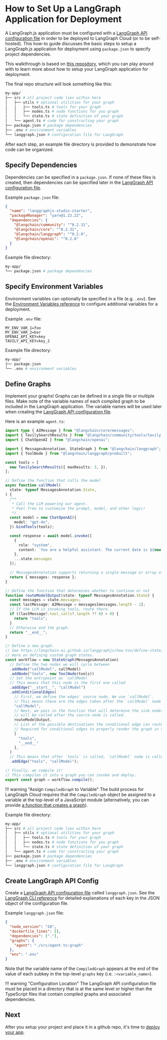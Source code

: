 # How to Set Up a LangGraph Application for Deployment

A LangGraph.js application must be configured with a [LangGraph API configuration file](../reference/cli.md#configuration-file) in order to be deployed to LangGraph Cloud (or to be self-hosted). This how-to guide discusses the basic steps to setup a LangGraph.js application for deployment using `package.json` to specify project dependencies.

This walkthrough is based on [this repository](https://github.com/langchain-ai/langgraphjs-studio-starter), which you can play around with to learn more about how to setup your LangGraph application for deployment.

The final repo structure will look something like this:

```bash
my-app/
├── src # all project code lies within here
│   ├── utils # optional utilities for your graph
│   │   ├── tools.ts # tools for your graph
│   │   ├── nodes.ts # node functions for you graph
│   │   └── state.ts # state definition of your graph
│   └── agent.ts # code for constructing your graph
├── package.json # package dependencies
├── .env # environment variables
└── langgraph.json # configuration file for LangGraph
```

After each step, an example file directory is provided to demonstrate how code can be organized.

## Specify Dependencies

Dependencies can be specified in a `package.json`. If none of these files is created, then dependencies can be specified later in the [LangGraph API configuration file](#create-langgraph-api-config).

Example `package.json` file:

```json
{
  "name": "langgraphjs-studio-starter",
  "packageManager": "yarn@1.22.22",
  "dependencies": {
    "@langchain/community": "^0.2.31",
    "@langchain/core": "^0.2.31",
    "@langchain/langgraph": "^0.2.0",
    "@langchain/openai": "^0.2.8"
  }
}
```

Example file directory:

```bash
my-app/
└── package.json # package dependencies
```

## Specify Environment Variables

Environment variables can optionally be specified in a file (e.g. `.env`). See the [Environment Variables reference](../reference/env_var.md) to configure additional variables for a deployment.

Example `.env` file:

```
MY_ENV_VAR_1=foo
MY_ENV_VAR_2=bar
OPENAI_API_KEY=key
TAVILY_API_KEY=key_2
```

Example file directory:

```bash
my-app/
├── package.json
└── .env # environment variables
```

## Define Graphs

Implement your graphs! Graphs can be defined in a single file or multiple files. Make note of the variable names of each compiled graph to be included in the LangGraph application. The variable names will be used later when creating the [LangGraph API configuration file](../reference/cli.md#configuration-file).

Here is an example `agent.ts`:

```ts
import type { AIMessage } from "@langchain/core/messages";
import { TavilySearchResults } from "@langchain/community/tools/tavily_search";
import { ChatOpenAI } from "@langchain/openai";

import { MessagesAnnotation, StateGraph } from "@langchain/langgraph";
import { ToolNode } from "@langchain/langgraph/prebuilt";

const tools = [
  new TavilySearchResults({ maxResults: 3, }),
];

// Define the function that calls the model
async function callModel(
  state: typeof MessagesAnnotation.State,
) {
  /**
   * Call the LLM powering our agent.
   * Feel free to customize the prompt, model, and other logic!
   */
  const model = new ChatOpenAI({
    model: "gpt-4o",
  }).bindTools(tools);

  const response = await model.invoke([
    {
      role: "system",
      content: `You are a helpful assistant. The current date is ${new Date().getTime()}.`
    },
    ...state.messages
  ]);

  // MessagesAnnotation supports returning a single message or array of messages
  return { messages: response };
}

// Define the function that determines whether to continue or not
function routeModelOutput(state: typeof MessagesAnnotation.State) {
  const messages = state.messages;
  const lastMessage: AIMessage = messages[messages.length - 1];
  // If the LLM is invoking tools, route there.
  if ((lastMessage?.tool_calls?.length ?? 0) > 0) {
    return "tools";
  }
  // Otherwise end the graph.
  return "__end__";
}

// Define a new graph.
// See https://langchain-ai.github.io/langgraphjs/how-tos/define-state/#getting-started for
// more on defining custom graph states.
const workflow = new StateGraph(MessagesAnnotation)
  // Define the two nodes we will cycle between
  .addNode("callModel", callModel)
  .addNode("tools", new ToolNode(tools))
  // Set the entrypoint as `callModel`
  // This means that this node is the first one called
  .addEdge("__start__", "callModel")
  .addConditionalEdges(
    // First, we define the edges' source node. We use `callModel`.
    // This means these are the edges taken after the `callModel` node is called.
    "callModel",
    // Next, we pass in the function that will determine the sink node(s), which
    // will be called after the source node is called.
    routeModelOutput,
    // List of the possible destinations the conditional edge can route to.
    // Required for conditional edges to properly render the graph in Studio
    [
      "tools",
      "__end__"
    ],
  )
  // This means that after `tools` is called, `callModel` node is called next.
  .addEdge("tools", "callModel");

// Finally, we compile it!
// This compiles it into a graph you can invoke and deploy.
export const graph = workflow.compile();
```

!!! warning "Assign `CompiledGraph` to Variable"
The build process for LangGraph Cloud requires that the `CompiledGraph` object be assigned to a variable at the top-level of a JavaScript module (alternatively, you can provide [a function that creates a graph](./graph_rebuild.md)).

Example file directory:

```bash
my-app/
├── src # all project code lies within here
│   ├── utils # optional utilities for your graph
│   │   ├── tools.ts # tools for your graph
│   │   ├── nodes.ts # node functions for you graph
│   │   └── state.ts # state definition of your graph
│   └── agent.ts # code for constructing your graph
├── package.json # package dependencies
├── .env # environment variables
└── langgraph.json # configuration file for LangGraph
```

## Create LangGraph API Config

Create a [LangGraph API configuration file](../reference/cli.md#configuration-file) called `langgraph.json`. See the [LangGraph CLI reference](../reference/cli.md#configuration-file) for detailed explanations of each key in the JSON object of the configuration file.

Example `langgraph.json` file:

```json
{
  "node_version": "20",
  "dockerfile_lines": [],
  "dependencies": ["."],
  "graphs": {
    "agent": "./src/agent.ts:graph"
  },
  "env": ".env"
}
```

Note that the variable name of the `CompiledGraph` appears at the end of the value of each subkey in the top-level `graphs` key (i.e. `:<variable_name>`).

!!! warning "Configuration Location"
    The LangGraph API configuration file must be placed in a directory that is at the same level or higher than the TypeScript files that contain compiled graphs and associated dependencies.

## Next

After you setup your project and place it in a github repo, it's time to [deploy your app](./cloud.md).
